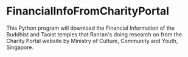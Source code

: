 # FinancialInfoFromCharityPortal
This Python program will download the Financial Information of the Buddhist and Taoist temples that Ranran's doing research on from the Charity Portal website by Ministry of Culture, Community and Youth, Singapore.
